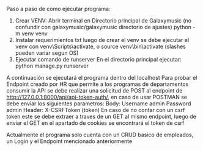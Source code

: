 Paso a paso de como ejecutar programa:
1. Crear VENV:
  Abrir terminal en Directorio principal de Galaxymusic (no confundir con galaxymusic/galaxymusic directorio de ajustes)
  python -m venv venv
2. Instalar requerimientos txt
  luego de crear el venv se debe ejecutar el venv con venv\Scripts\activate, o source venv\bin\activate (slashes pueden variar segun OS)
3. Ejecutar comando de runserver
  En el directorio principal ejecutar: python manage.py runserver

A continuación se ejecutará el programa dentro del localhost
Para probar el Endpoint creado por HR que permite a los programas de departamentos consumir la API se debe realizar una solicitud de POST al endpoint de http://127.0.0.1:8000/api/api-token-auth/,
en caso de usar POSTMAN se debe enviar los siguientes parametros:
  Body: Username admin
        Password admin
  Header: X-CSRFToken (token)
  En caso de no contar con un csrf token este se debe extraer a traves de un GET al mismo endpoint, luego de enviar el GET en el apartado de cookies se encontrará el token de csrf

Actualmente el programa solo cuenta con un CRUD basico de empleados, un Login y el Endpoint mencionado anteriormente
